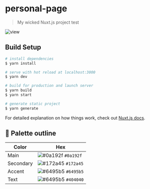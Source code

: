# personal-page

> My wicked Nuxt.js project test

![view](https://github.com/hansfelix/hansfelix.github.io/raw/master/src/static/images/view.PNG)

## Build Setup

```bash
# install dependencies
$ yarn install

# serve with hot reload at localhost:3000
$ yarn dev

# build for production and launch server
$ yarn build
$ yarn start

# generate static project
$ yarn generate
```

For detailed explanation on how things work, check out [Nuxt.js docs](https://nuxtjs.org).


## 🎨 Palette outline
| Color        | Hex                                                                |
| -------------| ------------------------------------------------------------------ |
| Main         | ![#0a192f](https://via.placeholder.com/10/0a192f?text=+) `#0a192f` |
| Secondary    | ![#172a45](https://via.placeholder.com/10/0a192f?text=+) `#172a45` |
| Accent       | ![#6495b5](https://via.placeholder.com/10/6495b5?text=+) `#6495b5` |
| Text         | ![#6495b5](https://via.placeholder.com/10/6495b5?text=+) `#404040` |